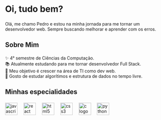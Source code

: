 <h1 align="left">Oi, tudo bem?</h1>

###

<p align="left">Olá, me chamo Pedro e estou na minha jornada para me tornar um desenvolvedor web. Sempre buscando melhorar e aprender com os erros.</p>

###

<h2 align="left">Sobre Mim</h2>

###

<p align="left">✨ 4° semestre de Ciências da Computação.<br>📚 Atualmente estudando para me tornar desenvolvedor Full Stack.<br>🎯 Meu objetivo é crescer na área de TI como dev web.<br>🎲 Gosto de estudar algorítimos e estrutura de dados no tempo livre.</p>

###

<h2 align="left">Minhas especialidades</h2>

###

<div align="left">
  <img src="https://cdn.jsdelivr.net/gh/devicons/devicon/icons/javascript/javascript-original.svg" height="40" alt="javascript logo"  />
  <img width="12" />
  <img src="https://cdn.jsdelivr.net/gh/devicons/devicon/icons/react/react-original.svg" height="40" alt="react logo"  />
  <img width="12" />
  <img src="https://cdn.jsdelivr.net/gh/devicons/devicon/icons/html5/html5-original.svg" height="40" alt="html5 logo"  />
  <img width="12" />
  <img src="https://cdn.jsdelivr.net/gh/devicons/devicon/icons/css3/css3-original.svg" height="40" alt="css3 logo"  />
  <img width="12" />
  <img src="https://cdn.jsdelivr.net/gh/devicons/devicon/icons/c/c-original.svg" height="40" alt="c logo"  />
  <img width="12" />
  <img src="https://cdn.jsdelivr.net/gh/devicons/devicon/icons/python/python-original.svg" height="40" alt="python logo"  />
</div>

###
